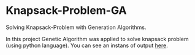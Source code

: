 # Knapsack-Problem-GA
Solving Knapsack-Problem with Generation Algorithms.

In this project Genetic Algorithm was applied to solve knapsack problem (using python language). You can see an instans of output [here](https://github.com/hamedkharazmi/Knapsack-Problem-GA/blob/master/output-image.png).
